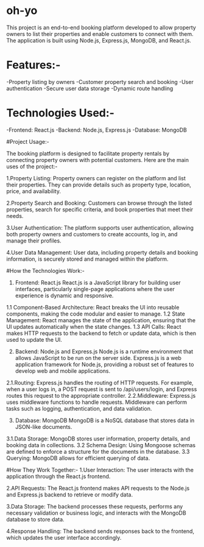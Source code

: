 # oh-yo 

This project is an end-to-end booking platform developed to allow property owners to list their properties and enable customers to connect with them. The application is built using Node.js, Express.js, MongoDB, and React.js.

# Features:-
-Property listing by owners
-Customer property search and booking
-User authentication 
-Secure user data storage
-Dynamic route handling

# Technologies Used:-
-Frontend: React.js
-Backend: Node.js, Express.js
-Database: MongoDB

#Project Usage:-

The booking platform is designed to facilitate property rentals by connecting property owners with potential customers. Here are the main uses of the project:-

1.Property Listing: Property owners can register on the platform and list their properties. They can provide details such as property type, location, price, and availability.

2.Property Search and Booking: Customers can browse through the listed properties, search for specific criteria, and book properties that meet their needs.

3.User Authentication: The platform supports user authentication, allowing both property owners and customers to create accounts, log in, and manage their profiles.

4.User Data Management: User data, including property details and booking information, is securely stored and managed within the platform.

#How the Technologies Work:-
1. Frontend: React.js
React.js is a JavaScript library for building user interfaces, particularly single-page applications where the user experience is dynamic and responsive.

1.1 Component-Based Architecture: React breaks the UI into reusable components, making the code modular and easier to manage.
1.2 State Management: React manages the state of the application, ensuring that the UI updates automatically when the state changes.
1.3 API Calls: React makes HTTP requests to the backend to fetch or update data, which is then used to update the UI.

2. Backend: Node.js and Express.js
Node.js is a runtime environment that allows JavaScript to be run on the server side.
Express.js is a web application framework for Node.js, providing a robust set of features to develop web and mobile applications.

2.1.Routing: Express.js handles the routing of HTTP requests. For example, when a user logs in, a POST request is sent to /api/users/login, and Express routes this request to the appropriate controller.
2.2.Middleware: Express.js uses middleware functions to handle requests. Middleware can perform tasks such as logging, authentication, and data validation.

3. Database: MongoDB
MongoDB is a NoSQL database that stores data in JSON-like documents. 

3.1.Data Storage: MongoDB stores user information, property details, and booking data in collections. 
3.2 Schema Design: Using Mongoose  schemas are defined to enforce a structure for the documents in the database.
3.3 Querying: MongoDB allows for efficient querying of data.

#How They Work Together:-
1.User Interaction: The user interacts with the application through the React.js frontend. 

2.API Requests: The React.js frontend makes API requests to the Node.js and Express.js backend to retrieve or modify data. 

3.Data  Storage: The backend processes these requests, performs any necessary validation or business logic, and interacts with the MongoDB database to store  data.

4.Response Handling: The backend sends responses back to the frontend, which updates the user interface accordingly.
